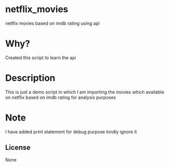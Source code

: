 # netflix_movies
netflix movies based on imdb rating using api

# Why?
Created this script to learn the api

# Description
This is just a demo script in which I am importing the movies which available on netflix based on imdb rating for analysis purposes

# Note
I have added print statement for debug purpose kindly ignore it


License
---
None
